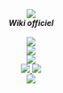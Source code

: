 <div align="center">
  <img src="https://i.imgur.com/odsGUHb.png" align="center">
  <br>
  <strong><i>Wiki officiel</i></strong>
  <br>
  <br>
   <a href="https://discord.com/404">
    <img src="https://img.shields.io/badge/site-officiel-5B5A59">
  </a>
    <br>
     <a href="https://github.com/b2856203">
    <img src="https://img.shields.io/badge/fondateur:-b2856203-843da4">
  </a>
      <br>
     <a href="https://github.com/messir21">
    <img src="https://img.shields.io/badge/admin:-Messir21-ff0000">
  </a>
      <br>
     <a href="https://discord.com/users/845337551677161524">
    <img src="https://img.shields.io/badge/Organisateur:-Jean Frédérick-12ff00">
  </a>
       <a href="https://discord.com/users/826394942334435338">
    <img src="https://img.shields.io/badge/Organisateur:-THE_FABEX-12ff00">
  </a>
      <br>
     <a href="https://discord.com/users/852201062559776778">
    <img src="https://img.shields.io/badge/Builder +:-Stivistorm-EEC210">
  </a>

</div>
